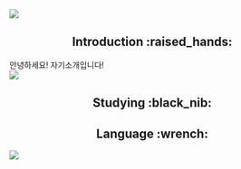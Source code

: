 <img src="https://capsule-render.vercel.app/api?type=waving&color=gradient&height=200&section=header&text=Jerry's%20Github&fontSize=80" />

<div align=center>
  <h2>Introduction :raised_hands:</h2>
</div>
  <div class="container">
    <div class="left-column", align=left>
      안녕하세요! 자기소개입니다!
    </div>
    <div class="right-column", align=right>
      <img src="https://github-readme-stats.vercel.app/api/top-langs/?username=kingodjerry" style="display: block;">
    </div>
  </div>





<div align=center>
<h2>Studying :black_nib:</h2>
</div>

<div align=center>
<h2>Language :wrench:</h2>
</div>

<img src="https://capsule-render.vercel.app/api?type=waving&color=gradient&height=200&section=footer" />

